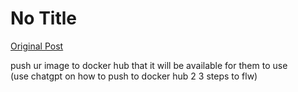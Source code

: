 # No Title

[Original Post](https://discourse.onlinedegree.iitm.ac.in/t/164277/568)

<p>push ur image to docker hub that it will be available for them to use<br>
(use chatgpt on how to push to docker hub 2 3 steps to flw)</p>